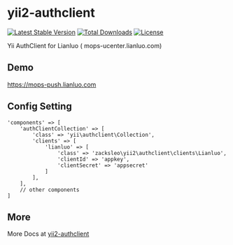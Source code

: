 # yii2-authclient

[![Latest Stable Version](https://poser.pugx.org/zacksleo/yii2-authclient/version)](https://packagist.org/packages/yii2-authclient/phpsms)
[![Total Downloads](https://poser.pugx.org/zacksleo/yii2-authclient/downloads)](https://packagist.org/packages/yii2-authclient/phpsms)
[![License](https://poser.pugx.org/zacksleo/yii2-authclient/license)](https://packagist.org/packages/yii2-authclient/phpsms)


Yii AuthClient for Lianluo ( mops-ucenter.lianluo.com)

## Demo
https://mops-push.lianluo.com

## Config Setting

```
'components' => [
    'authClientCollection' => [
        'class' => 'yii\authclient\Collection',
        'clients' => [
            'lianluo' => [
                'class' => 'zacksleo\yii2\authclient\clients\Lianluo',
                'clientId' => 'appkey',
                'clientSecret' => 'appsecret'
            ]
        ],
    ],
    // other components
]
```

## More

More Docs at [yii2-authclient](https://github.com/yiisoft/yii2-authclient/tree/master/docs)